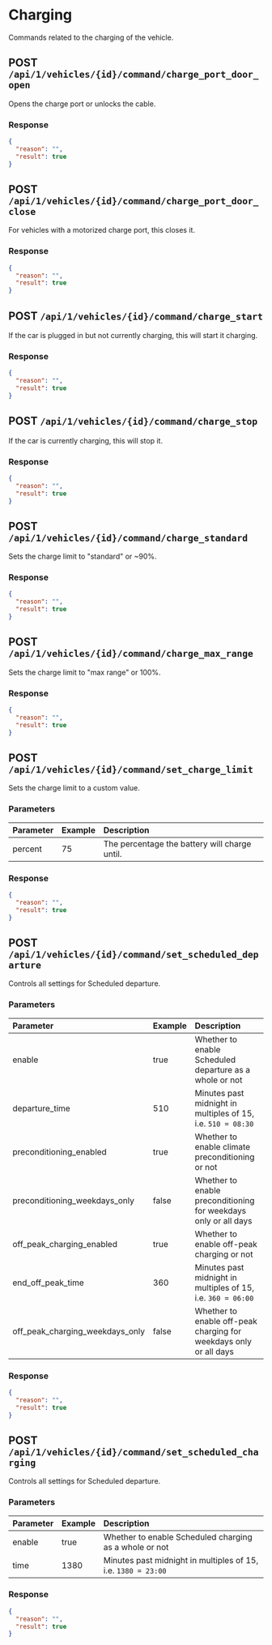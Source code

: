 # Charging

Commands related to the charging of the vehicle.

## POST `/api/1/vehicles/{id}/command/charge_port_door_open`

Opens the charge port or unlocks the cable.

### Response

```json
{
  "reason": "",
  "result": true
}
```

## POST `/api/1/vehicles/{id}/command/charge_port_door_close`

For vehicles with a motorized charge port, this closes it.

### Response

```json
{
  "reason": "",
  "result": true
}
```

## POST `/api/1/vehicles/{id}/command/charge_start`

If the car is plugged in but not currently charging, this will start it charging.

### Response

```json
{
  "reason": "",
  "result": true
}
```

## POST `/api/1/vehicles/{id}/command/charge_stop`

If the car is currently charging, this will stop it.

### Response

```json
{
  "reason": "",
  "result": true
}
```

## POST `/api/1/vehicles/{id}/command/charge_standard`

Sets the charge limit to "standard" or ~90%.

### Response

```json
{
  "reason": "",
  "result": true
}
```

## POST `/api/1/vehicles/{id}/command/charge_max_range`

Sets the charge limit to "max range" or 100%.

### Response

```json
{
  "reason": "",
  "result": true
}
```

## POST `/api/1/vehicles/{id}/command/set_charge_limit`

Sets the charge limit to a custom value.

### Parameters

| Parameter | Example | Description                                   |
| :-------- | :------ | :-------------------------------------------- |
| percent   | 75      | The percentage the battery will charge until. |

### Response

```json
{
  "reason": "",
  "result": true
}
```

## POST `/api/1/vehicles/{id}/command/set_scheduled_departure`

Controls all settings for Scheduled departure.

### Parameters

| Parameter                       | Example | Description                                                       |
| :------------------------------ | :------ | :---------------------------------------------------------------- |
| enable                          | true    | Whether to enable Scheduled departure as a whole or not           |
| departure_time                  | 510     | Minutes past midnight in multiples of 15, i.e. `510 = 08:30`      |
| preconditioning_enabled         | true    | Whether to enable climate preconditioning or not                  |
| preconditioning_weekdays_only   | false   | Whether to enable preconditioning for weekdays only or all days   |
| off_peak_charging_enabled       | true    | Whether to enable off-peak charging or not                        |
| end_off_peak_time               | 360     | Minutes past midnight in multiples of 15, i.e. `360 = 06:00`      |
| off_peak_charging_weekdays_only | false   | Whether to enable off-peak charging for weekdays only or all days |



### Response

```json
{
  "reason": "",
  "result": true
}
```

## POST `/api/1/vehicles/{id}/command/set_scheduled_charging`

Controls all settings for Scheduled departure.

### Parameters

| Parameter | Example | Description                                                   |
| :-------- | :------ | :------------------------------------------------------------ |
| enable    | true    | Whether to enable Scheduled charging as a whole or not        |
| time      | 1380    | Minutes past midnight in multiples of 15, i.e. `1380 = 23:00` |



### Response

```json
{
  "reason": "",
  "result": true
}
```
